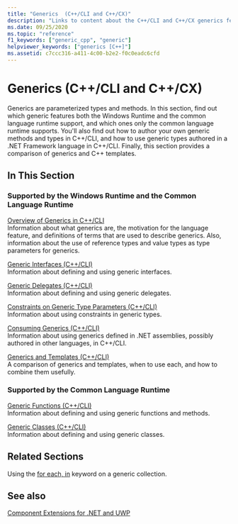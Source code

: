 ```yaml
---
title: "Generics  (C++/CLI and C++/CX)"
description: "Links to content about the C++/CLI and C++/CX generics features, types, and methods."
ms.date: 09/25/2020
ms.topic: "reference"
f1_keywords: ["generic_cpp", "generic"]
helpviewer_keywords: ["generics [C++]"]
ms.assetid: c7ccc316-a411-4c00-b2e2-f0c0eadc6cfd
---
```

# Generics  (C++/CLI and C++/CX)

Generics are parameterized types and methods. In this section, find out which generic features both the Windows Runtime and the common language runtime support, and which ones only the common language runtime supports. You'll also find out how to author your own generic methods and types in C++/CLI, and how to use generic types authored in a .NET Framework language in C++/CLI. Finally, this section provides a comparison of generics and C++ templates.

## In This Section

### Supported by the Windows Runtime and the Common Language Runtime

[Overview of Generics in C++/CLI](overview-of-generics-in-visual-cpp.md)<br/>
Information about what generics are, the motivation for the language feature, and definitions of terms that are used to describe generics. Also, information about the use of reference types and value types as type parameters for generics.

[Generic Interfaces (C++/CLI)](generic-interfaces-visual-cpp.md)<br/>
Information about defining and using generic interfaces.

[Generic Delegates (C++/CLI)](generic-delegates-visual-cpp.md)<br/>
Information about defining and using generic delegates.

[Constraints on Generic Type Parameters (C++/CLI)](constraints-on-generic-type-parameters-cpp-cli.md)<br/>
Information about using constraints in generic types.

[Consuming Generics (C++/CLI)](consuming-generics-cpp-cli.md)<br/>
Information about using generics defined in .NET assemblies, possibly authored in other languages, in C++/CLI.

[Generics and Templates (C++/CLI)](generics-and-templates-visual-cpp.md)<br/>
A comparison of generics and templates, when to use each, and how to combine them usefully.

### Supported by the Common Language Runtime

[Generic Functions (C++/CLI)](generic-functions-cpp-cli.md)<br/>
Information about defining and using generic functions and methods.

[Generic Classes (C++/CLI)](generic-classes-cpp-cli.md)<br/>
Information about defining and using generic classes.

## Related Sections

Using the [for each, in](../dotnet/for-each-in.md) keyword on a generic collection.

## See also

[Component Extensions for .NET and UWP](component-extensions-for-runtime-platforms.md)
